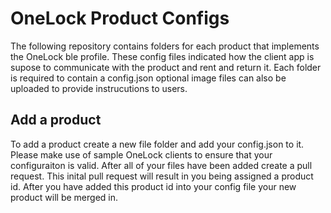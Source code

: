 # OneLock Product Configs

The following repository contains folders for each product that implements the OneLock ble profile. These config files indicated how the client app is supose to communicate with the product and rent and return it. Each folder is required to contain a config.json optional image files can also be uploaded to provide instrucutions to users. 

## Add a product
To add a product create a new file folder and add your config.json to it. Please make use of sample OneLock clients to ensure that your configuraiton is valid. After all of your files have been added create a pull request. This inital pull request will result in you being assigned a product id. After you have added this product id into your config file your new product will be merged in. 
